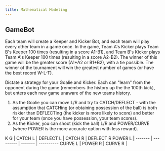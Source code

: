 ```yaml
---
title: Mathematical Modeling
---
```

## GameBot

Each team will create a Keeper and Kicker Bot, and each team will play every other team in a game once.  In the game, Team A's Kicker plays Team B's Keeper 100 times (resulting in a score A1-B1), and Team B's Kicker plays Team A's Keeper 100 times (resulting in a score A2-B2).  The winner of this game will be the greater score (A1+A2 or B1+B2), with a tie possible.  The winner of the tournament will win the greatest number of games (or have the best record W-L-T).  

Dictate a strategy for your Goalie and Kicker.  Each can "learn" from the opponent during the game (remembers the history up the the 100th kick), but enters each new game unaware of the new teams history. 

1. As the Goalie you can move L/R and try to CATCH/DEFLECT - with the assumption that CATCHing (or obtaining possession of the ball) is both riskier than DEFLECTing (the kicker is more likely to score) and better for your team (once you have possession, your team scores).
2. As the Kicker, you can shoot (kick the ball) L/R and POWER/CURVE (where POWER is the more accurate option with less reward).

K   G   | CATCH L | DEFLECT L | CATCH R | DEFLECT R
POWER L | ------- | --------- | ------- | ----------
CURVE L |
POWER R |
CURVE R |

